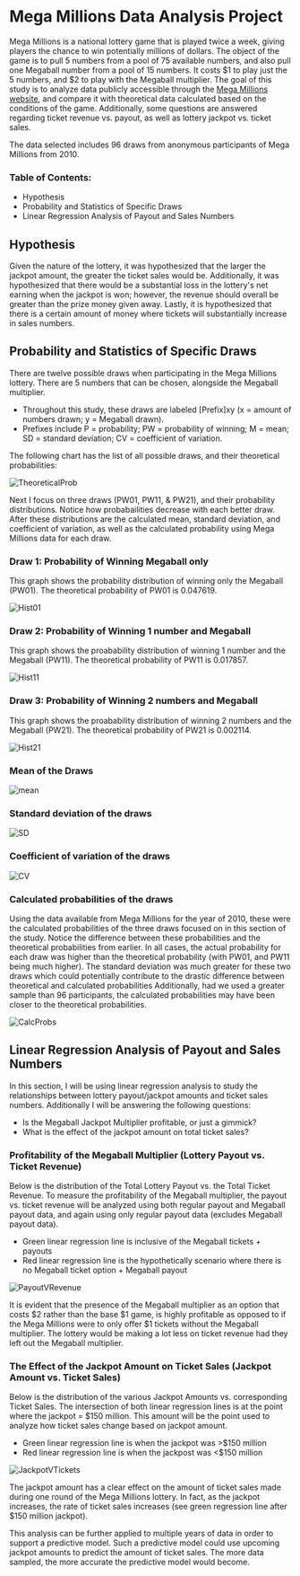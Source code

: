 # Mega Millions Data Analysis Project

Mega Millions is a national lottery game that is played twice a week, giving players the chance to win potentially millions of dollars. The object of the game is to pull 5 numbers from a pool of 75 available numbers, and also pull one Megaball number from a pool of 15 numbers. It costs $1 to play just the 5 numbers, and $2 to play with the Megaball multiplier. The goal of this study is to analyze data publicly accessible through the [Mega Millions website](https://www.megamillions.com/Winning-Numbers/Previous-Drawings.aspx&ved=2ahUKEwiE96q3sNaFAxW738kDHdFQB7EQ0gIoAHoECCsQAQ&usg=AOvVaw1ONlc9nQLr9n5L-x7w_llT), and compare it with theoretical data calculated based on the conditions of the game. Additionally, some questions are answered regarding ticket revenue vs. payout, as well as lottery jackpot vs. ticket sales.

The data selected includes 96 draws from anonymous participants of Mega Millions from 2010.

### Table of Contents:
- Hypothesis
- Probability and Statistics of Specific Draws
- Linear Regression Analysis of Payout and Sales Numbers

## Hypothesis
Given the nature of the lottery, it was hypothesized that the larger the jackpot amount, the greater the ticket sales would be. Additionally, it was hypothesized that there would be a substantial loss in the lottery's net earning when the jackpot is won; however, the revenue should overall be greater than the prize money given away. Lastly, it is hypothesized that there is a certain amount of money where tickets will substantially increase in sales numbers.

## Probability and Statistics of Specific Draws
There are twelve possible draws when participating in the Mega Millions lottery. There are 5 numbers that can be chosen, alongside the Megaball multiplier. 
- Throughout this study, these draws are labeled [Prefix]xy (x = amount of numbers drawn; y = Megaball drawn).
- Prefixes include P = probability; PW = probability of winning; M = mean; SD = standard deviation; CV = coefficient of variation.

The following chart has the list of all possible draws, and their theoretical probabilities:

![TheoreticalProb](https://github.com/r-kish/Mega-Millions-Analysis/blob/main/images/TheoreticalProb.png)

Next I focus on three draws (PW01, PW11, & PW21), and their probability distributions. Notice how probabailities decrease with each better draw. After these distributions are the calculated mean, standard deviation, and coefficient of variation, as well as the calculated probability using Mega Millions data for each draw.

### Draw 1: Probability of Winning Megaball only
This graph shows the probability distribution of winning only the Megaball (PW01). The theoretical probability of PW01 is 0.047619.

![Hist01](https://github.com/r-kish/Mega-Millions-Analysis/blob/main/images/HistPW01.png)

### Draw 2: Probability of Winning 1 number and Megaball
This graph shows the proabability distribution of winning 1 number and the Megaball (PW11). The theoretical probability of PW11 is 0.017857.

![Hist11](https://github.com/r-kish/Mega-Millions-Analysis/blob/main/images/HistPW11.png)

### Draw 3: Probability of Winning 2 numbers and Megaball
This graph shows the proabability distribution of winning 2 numbers and the Megaball (PW21). The theoretical probability of PW21 is 0.002114.

![Hist21](https://github.com/r-kish/Mega-Millions-Analysis/blob/main/images/HistPW21.png)

### Mean of the Draws
![mean](https://github.com/r-kish/Mega-Millions-Analysis/blob/main/images/Mean.png)

### Standard deviation of the draws
![SD](https://github.com/r-kish/Mega-Millions-Analysis/blob/main/images/SD.png)

### Coefficient of variation of the draws
![CV](https://github.com/r-kish/Mega-Millions-Analysis/blob/main/images/CV.png)

### Calculated probabilities of the draws 
Using the data available from Mega Millions for the year of 2010, these were the calculated probabilities of the three draws focused on in this section of the study. Notice the difference between these probabilities and the theoretical probabilities from earlier. In all cases, the actual probability for each draw was higher than the theoretical probability (with PW01, and PW11 being much higher). The standard deviation was much greater for these two draws which could potentially contribute to the drastic difference between theoretical and calculated probabilities Additionally, had we used a greater sample than 96 participants, the calculated probabilities may have been closer to the theoretical probabilities.

![CalcProbs](https://github.com/r-kish/Mega-Millions-Analysis/blob/main/images/CalcProbs.png)

## Linear Regression Analysis of Payout and Sales Numbers
In this section, I will be using linear regression analysis to study the relationships between lottery payout/jackpot amounts and ticket sales numbers. Additionally I will be answering the following questions:
- Is the Megaball Jackpot Multiplier profitable, or just a gimmick?
- What is the effect of the jackpot amount on total ticket sales?

### Profitability of the Megaball Multiplier (Lottery Payout vs. Ticket Revenue)
Below is the distribution of the Total Lottery Payout vs. the Total Ticket Revenue. To measure the profitability of the Megaball multiplier, the payout vs. ticket revenue will be analyzed using both regular payout and Megaball payout data, and again using only regular payout data (excludes Megaball payout data).
- Green linear regression line is inclusive of the Megaball tickets + payouts
- Red linear regression line is the hypothetically scenario where there is no Megaball ticket option + Megaball payout
  
![PayoutVRevenue](https://github.com/r-kish/Mega-Millions-Analysis/blob/main/images/PayoutVsRevenue.png)

It is evident that the presence of the Megaball multiplier as an option that costs $2 rather than the base $1 game, is highly profitable as opposed to if the Mega Millions were to only offer $1 tickets without the Megaball multiplier. The lottery would be making a lot less on ticket revenue had they left out the Megaball multiplier.

### The Effect of the Jackpot Amount on Ticket Sales (Jackpot Amount vs. Ticket Sales)
Below is the distribution of the various Jackpot Amounts vs. corresponding Ticket Sales. The intersection of both linear regression lines is at the point where the jackpot = $150 million. This amount will be the point used to analyze how ticket sales change based on jackpot amount.
- Green linear regression line is when the jackpot was >$150 million
- Red linear regression line is when the jackpost was <$150 million

![JackpotVTickets](https://github.com/r-kish/Mega-Millions-Analysis/blob/main/images/JackpotVsTickets.png)

The jackpot amount has a clear effect on the amount of ticket sales made during one round of the Mega Millions lottery. In fact, as the jackpot increases, the rate of ticket sales increases (see green regression line after $150 million jackpot).

This analysis can be further applied to multiple years of data in order to support a predictive model. Such a predictive model could use upcoming jackpot amounts to predict the amount of ticket sales. The more data sampled, the more accurate the predictive model would become.
